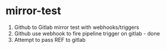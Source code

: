 # mirror-test
1. Github to Gitlab mirror test with webhooks/triggers
2. Github use webhook to fire pipeline trigger on gitlab - done
3. Attempt to pass REF to gitlab
